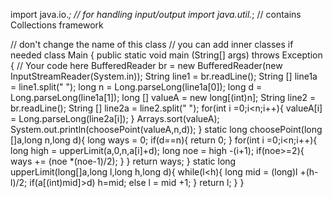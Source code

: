 import java.io.*; // for handling input/output
import java.util.*; // contains Collections framework

// don't change the name of this class
// you can add inner classes if needed
class Main {
    public static void main (String[] args) throws Exception {
        // Your code here
       BufferedReader br = new BufferedReader(new InputStreamReader(System.in));
       String line1 = br.readLine();
       String [] line1a = line1.split(" ");
       long n = Long.parseLong(line1a[0]);
       long d = Long.parseLong(line1a[1]);
       long [] valueA = new long[(int)n];
       String  line2 = br.readLine();
       String [] line2a = line2.split(" ");
       for(int i =0;i<n;i++){
           valueA[i] = Long.parseLong(line2a[i]);
       }
       Arrays.sort(valueA);
       System.out.println(choosePoint(valueA,n,d));
    }
    static long choosePoint(long []a,long n,long d){
        long ways = 0;
        if(d==n){
            return 0;
        }
        for(int i =0;i<n;i++){
            long high = upperLimit(a,0,n,a[i]+d);
            long noe = high -(i+1);
            if(noe>=2){
                ways += (noe *(noe-1)/2);
            }
        }
        return ways;
    }
    static long upperLimit(long[]a,long l,long h,long d){
        while(l<h){
            long mid = (long)l +(h-l)/2;
            if(a[(int)mid]>d)
            h=mid;
            else
            l = mid +1;
        }
        return l;
    }
}